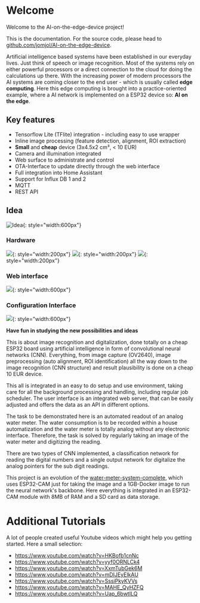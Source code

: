 # Welcome

Welcome to the AI-on-the-edge-device project!

This is the documentation. For the source code, please head to [github.com/jomjol/AI-on-the-edge-device](https://github.com/jomjol/AI-on-the-edge-device).

Artificial intelligence based systems have been established in our everyday lives. Just think of speech or image recognition. Most of the systems rely on either powerful processors or a direct connection to the cloud for doing the calculations up there. With the increasing power of modern processors the AI systems are coming closer to the end user - which is usually called **edge computing**.
Here this edge computing is brought into a practice-oriented example, where a AI network is implemented on a ESP32 device so: **AI on the edge**.

## Key features
- Tensorflow Lite (TFlite) integration - including easy to use wrapper
- Inline image processing (feature detection, alignment, ROI extraction)
- **Small** and **cheap** device (3x4.5x2 cm³, < 10 EUR)
- Camera and illumination integrated
- Web surface to administrate and control
- OTA-Interface to update directly through the web interface
- Full integration into Home Assistant
- Support for Influx DB 1 and 2
- MQTT
- REST API

## Idea

![Idea](img/idea.jpg){: style="width:600px"}


### Hardware

![](img/watermeter_all.jpg){: style="width:200px"}
![](img/main.jpg){: style="width:200px"}
![](img/size.png){: style="width:200px"}


### Web interface

![](img/watermeter.jpg){: style="width:600px"}

### Configuration Interface

![](img/edit_reference.jpg){: style="width:600px"}


**Have fun in studying the new possibilities and ideas**

This is about image recognition and digitalization, done totally on a cheap ESP32 board using artificial intelligence in form of convolutional neural networks (CNN). Everything, from image capture (OV2640), image preprocessing (auto alignment, ROI identification) all the way down to the image recognition (CNN structure) and result plausibility is done on a cheap 10 EUR device.

This all is integrated in an easy to do setup and use environment, taking care for all the background processing and handling, including regular job scheduler. The user interface is an integrated web server, that can be easily adjusted and offers the data as an API in different options.

The task to be demonstrated here is an automated readout of an analog water meter. The water consumption is to be recorded within a house automatization and the water meter is totally analog without any electronic interface. Therefore, the task is solved by regularly taking an image of the water meter and digitizing the reading.

There are two types of CNN implemented, a classification network for reading the digital numbers and a single output network for digitalize the analog pointers for the sub digit readings.

This project is an evolution of the [water-meter-system-complete](https://github.com/jomjol/water-meter-system-complete), which uses ESP32-CAM just for taking the image and a 1GB-Docker image to run the neural network's backbone. Here everything is integrated in an ESP32-CAM module with 8MB of RAM and a SD card as data storage.

# Additional Tutorials
A lot of people created useful Youtube videos which might help you getting started.
Here a small selection:

- https://www.youtube.com/watch?v=HKBofb1cnNc
- https://www.youtube.com/watch?v=yyf0ORNLCk4
- https://www.youtube.com/watch?v=XxmTubGek6M
- https://www.youtube.com/watch?v=mDIJEyElkAU
- https://www.youtube.com/watch?v=SssiPkyKVVs
- https://www.youtube.com/watch?v=MAHE_QyHZFQ
- https://www.youtube.com/watch?v=Uap_6bwtILQ
